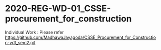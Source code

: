 # 2020-REG-WD-01_CSSE-procurement_for_construction

Individual Work : Please refer https://github.com/MadhawaJayagoda/CSSE_Procurement_for_Construction-yr3_sem2.git 
